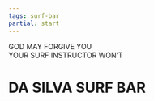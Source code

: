 ```yaml
---
tags: surf-bar
partial: start
---
```


<div class="h3">GOD MAY FORGIVE YOU</div>

<div class="h4">YOUR SURF INSTRUCTOR WON’T</div>

# DA SILVA SURF BAR
